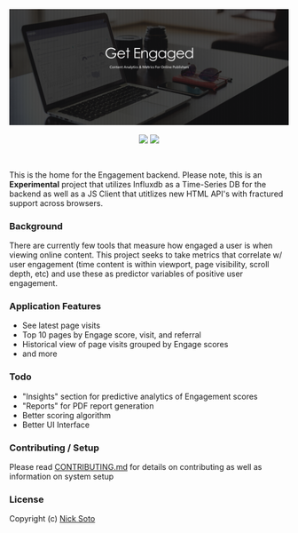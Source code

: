 <img src="app/assets/images/get_engaged.png" alt="Engagement" width="980">

<p align="center">
  <a href="https://circleci.com/gh/nicksoto/engagement-backend"><img src="https://circleci.com/gh/nicksoto/engagement-backend.png?style=shield&circle-token=13e8f29fdd7502e8466f98ae36fd6f4624ba49c7"></a>
  <a href="https://codeclimate.com/github/nicksoto/engagement-backend"><img src="https://codeclimate.com/github/nicksoto/engagement-backend/badges/gpa.svg" /></a>
</p>
<br>

This is the home for the Engagement backend. Please note, this is an <b>Experimental</b> project that utilizes Influxdb as a Time-Series DB for the backend as well as a JS Client that utitlizes new HTML API's with fractured support across browsers.

### Background

There are currently few tools that measure how engaged a user is when viewing online content. This project seeks to take metrics that correlate w/ user engagement (time content is within viewport, page visibility, scroll depth, etc) and use these as predictor variables of positive user engagement.

### Application Features

- See latest page visits
- Top 10 pages by Engage score, visit, and referral
- Historical view of page visits grouped by Engage scores
- and more

### Todo

- "Insights" section for predictive analytics of Engagement scores
- "Reports" for PDF report generation
- Better scoring algorithm
- Better UI Interface

### Contributing / Setup

Please read [CONTRIBUTING.md](https://github.com/nicksoto/engagement-backend/CONTRIBUTING.md) for details on contributing as well as information on system setup

### License

Copyright (c) [Nick Soto](http://github.com/nicksoto)
